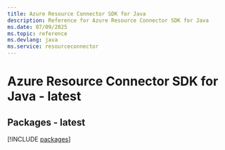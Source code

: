 ```yaml
---
title: Azure Resource Connector SDK for Java
description: Reference for Azure Resource Connector SDK for Java
ms.date: 07/09/2025
ms.topic: reference
ms.devlang: java
ms.service: resourceconnector
---
```

# Azure Resource Connector SDK for Java - latest
## Packages - latest
[!INCLUDE [packages](resource-connector-index.md)]